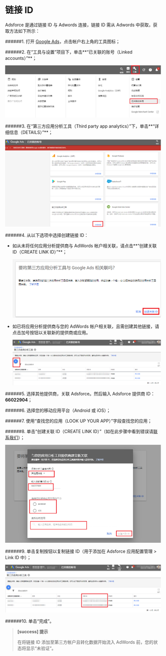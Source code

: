 # 链接 ID

Adsforce 是通过链接 ID 与 Adwords 连接，链接 ID 需从 Adwords 中获取，获取方法如下所示：

######1. 打开 [Google Ads](https://ads.google.com/)，点击帐户右上角的工具图标；

######2. 在“工具与设置”项目下，单击**“已关联的账号（Linked accounts）”**；

![1](1.png)

######3. 在“第三方应用分析工具（Third party app analytics）”下，单击**“详细信息（DETAILS）”**；

![2](2.png)

######4. 从以下选项中选择创建链接 ID：

- 如从未将任何应用分析提供商与 AdWords 帐户相关联，请点击**“创建关联 ID（CREATE LINK ID）”**；

   ![3](3.png)

- 如已将应用分析提供商与您的 AdWords 帐户相关联，且需创建其他链接，请点击加号按钮以关联新的提供商或应用。

   ![5](5.png)

######5. 选择其他提供商，关联 Adsforce。然后输入 Adsforce 提供商 ID：**66022904**；

######6. 选择您的移动应用平台（Android 或 iOS）；

######7. 使用“查找您的应用（LOOK UP YOUR APP）”字段查找您的应用；

######8. 单击“创建关联 ID（CREATE LINK ID）”（如在此步骤中看到错误请[联系我们](mailto:contact@upltv.com)）；

![4](4.png)

######9. 单击复制按钮以复制链接 ID（用于添加在 Adsforce 应用配置管理 > Link ID 中）；

![6](6.png)

######10. 单击“完成”。

   > **[success] 提示**
   >
   > 在将链接 ID 添加至第三方帐户且转化数据开始流入 AdWords 前，您的状态将显示“未验证”。

